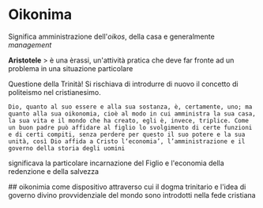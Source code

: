 # Oikonima

Significa amministrazione dell'*oikos*, della casa e generalmente *management*

**Aristotele** > è una èrassi, un'attività pratica che deve far fronte ad un problema in una situazione particolare

Questione della Trinità!
Si rischiava di introdurre di nuovo il concetto di politeismo nel cristianesimo.

`Dio, quanto al suo essere e alla sua sostanza, è, certamente, uno; ma quanto alla sua oikonomia, cioè al modo in cui amministra la sua casa, la sua vita e il mondo che ha creato, egli è, invece, triplice. Come un buon padre può affidare al figlio lo svolgimento di certe funzioni e di certi compiti, senza perdere per questo il suo potere e la sua unità, così Dio affida a Cristo l‘economia’, l’amministrazione e il governo della storia degli uomini`

significava la particolare incarnazione del Figlio e l'economia della redenzione e della salvezza

## oikonimia come dispositivo attraverso cui il dogma trinitario e l'idea di governo divino provvidenziale del mondo sono introdotti nella fede cristiana
